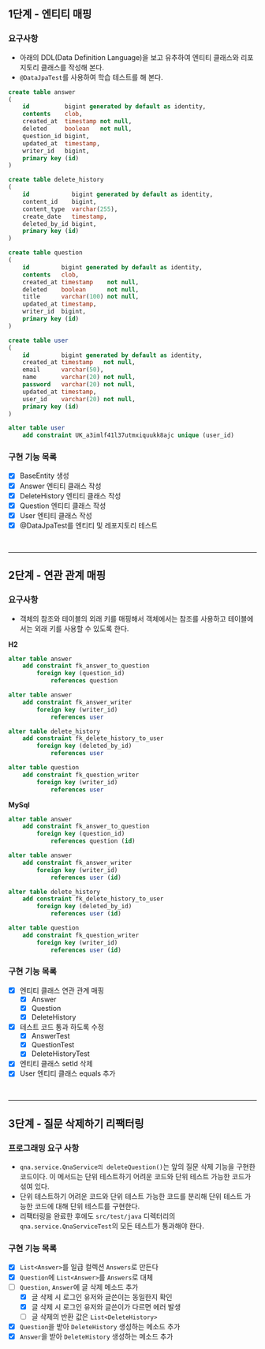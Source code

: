 ## 1단계 - 엔티티 매핑

### 요구사항

- 아래의 DDL(Data Definition Language)을 보고 유추하여 엔티티 클래스와 리포지토리 클래스를 작성해 본다.
- `@DataJpaTest`를 사용하여 학습 테스트를 해 본다.

```sql
create table answer
(
    id          bigint generated by default as identity,
    contents    clob,
    created_at  timestamp not null,
    deleted     boolean   not null,
    question_id bigint,
    updated_at  timestamp,
    writer_id   bigint,
    primary key (id)
)
```

```sql
create table delete_history
(
    id            bigint generated by default as identity,
    content_id    bigint,
    content_type  varchar(255),
    create_date   timestamp,
    deleted_by_id bigint,
    primary key (id)
)
```

```sql
create table question
(
    id         bigint generated by default as identity,
    contents   clob,
    created_at timestamp    not null,
    deleted    boolean      not null,
    title      varchar(100) not null,
    updated_at timestamp,
    writer_id  bigint,
    primary key (id)
)
```

```sql
create table user
(
    id         bigint generated by default as identity,
    created_at timestamp   not null,
    email      varchar(50),
    name       varchar(20) not null,
    password   varchar(20) not null,
    updated_at timestamp,
    user_id    varchar(20) not null,
    primary key (id)
)

alter table user
    add constraint UK_a3imlf41l37utmxiquukk8ajc unique (user_id)
```

### 구현 기능 목록
- [x] BaseEntity 생성
- [x] Answer 엔티티 클래스 작성
- [x] DeleteHistory 엔티티 클래스 작성
- [x] Question 엔티티 클래스 작성
- [x] User 엔티티 클래스 작성
- [x] @DataJpaTest를 엔티티 및 레포지토리 테스트

<br/>
<hr/>

## 2단계 - 연관 관계 매핑
### 요구사항
- 객체의 참조와 테이블의 외래 키를 매핑해서 객체에서는 참조를 사용하고 테이블에서는 외래 키를 사용할 수 있도록 한다.

**H2**
```sql
alter table answer
    add constraint fk_answer_to_question
        foreign key (question_id)
            references question

alter table answer
    add constraint fk_answer_writer
        foreign key (writer_id)
            references user

alter table delete_history
    add constraint fk_delete_history_to_user
        foreign key (deleted_by_id)
            references user

alter table question
    add constraint fk_question_writer
        foreign key (writer_id)
            references user
```

**MySql**
```sql
alter table answer
    add constraint fk_answer_to_question
        foreign key (question_id)
            references question (id)

alter table answer
    add constraint fk_answer_writer
        foreign key (writer_id)
            references user (id)

alter table delete_history
    add constraint fk_delete_history_to_user
        foreign key (deleted_by_id)
            references user (id)

alter table question
    add constraint fk_question_writer
        foreign key (writer_id)
            references user (id)
```

### 구현 기능 목록
- [x] 엔티티 클래스 연관 관계 매핑
  - [x] Answer
  - [x] Question
  - [x] DeleteHistory
- [x] 테스트 코드 통과 하도록 수정
  - [x] AnswerTest
  - [x] QuestionTest
  - [x] DeleteHistoryTest
- [x] 엔티티 클래스 setId 삭제
- [x] User 엔티티 클래스 equals 추가

<br/>
<hr/>

## 3단계 - 질문 삭제하기 리팩터링
### 프로그래밍 요구 사항
- `qna.service.QnaService의 deleteQuestion()`는 앞의 질문 삭제 기능을 구현한 코드이다. 이 메서드는 단위 테스트하기 어려운 코드와 단위 테스트 가능한 코드가 섞여 있다.
- 단위 테스트하기 어려운 코드와 단위 테스트 가능한 코드를 분리해 단위 테스트 가능한 코드에 대해 단위 테스트를 구현한다.
- 리팩터링을 완료한 후에도 `src/test/java` 디렉터리의 `qna.service.QnaServiceTest`의 모든 테스트가 통과해야 한다.

### 구현 기능 목록
- [x] `List<Answer>`를 일급 컬렉션 `Answers`로 만든다
- [x] `Question`에 `List<Answer>`를 `Answers`로 대체
- [ ] `Question`, `Answer`에 글 삭제 메소드 추가
  - [x] 글 삭제 시 로그인 유저와 글쓴이는 동일한지 확인
  - [x] 글 삭제 시 로그인 유저와 글쓴이가 다르면 에러 발생
  - [ ] 글 삭제의 반환 값은 `List<DeleteHistory>`
- [x] `Question`을 받아 `DeleteHistory` 생성하는 메소드 추가
- [x] `Answer`을 받아 `DeleteHistory` 생성하는 메소드 추가